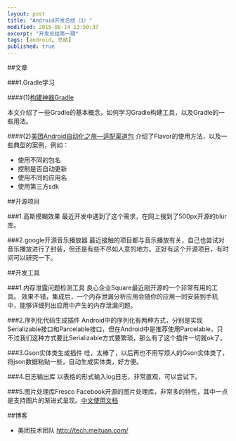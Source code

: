 ```yaml
---
layout: post
title: "Android开发总结（1）"
modified: 2015-08-14 13:50:37
excerpt: "开发总结第一期"
tags: [android, 总结]
published: true
---
```


##文章

###1.Gradle学习

####(1)[构建神器Gradle](http://jiajixin.cn/2015/08/07/gradle-android/)

本文介绍了一些Gradle的基本概念，如何学习Gradle构建工具，以及Gradle的一些用法。

####(2)[美团Android自动化之旅—适配渠道包](http://tech.meituan.com/mt-apk-adaptation.html)
介绍了Flavor的使用方法，以及一些典型的案例，例如：

- 使用不同的包名
- 控制是否自动更新
- 使用不同的应用名
- 使用第三方sdk

##开源项目

###1.高斯模糊效果
最近开发中遇到了这个需求，在网上搜到了500px开源的blur库。

<div class="github-widget" data-repo="500px/500px-android-blur"></div>

###2.google开源音乐播放器
最近接触的项目都与音乐播放有关，自己也尝试对音乐播放进行了封装，但还是有些不尽如人意的地方。正好有这个开源项目，有时间可以研究一下。

<div class="github-widget" data-repo="googlesamples/android-UniversalMusicPlayer"></div>

##开发工具

###1.内存泄露问题检测工具
良心企业Square最近刚开源的一个非常有用的工具。
效果不错，集成后，一个内存泄漏分析应用会随你的应用一同安装到手机中，能够详细列出应用中产生的内存泄漏问题。

<div class="github-widget" data-repo="square/leakcanary"></div>

###2.序列化代码生成插件 
Android中的序列化有两种方式，分别是实现Serializable接口和Parcelable接口，但在Android中是推荐使用Parcelable，只不过我们这种方式要比Serializable方式要繁琐，那么有了这个插件一切就ok了。

<div class="github-widget" data-repo="mcharmas/android-parcelable-intellij-plugin"></div>

###3.Gson实体类生成插件
哇，太棒了，以后再也不用写烦人的Gson实体类了，将json数据粘贴一些，自动生成实体类，好方便。

<div class="github-widget" data-repo="zzz40500/GsonFormat"></div>

###4.日志输出库
以表格的形式输入log日志，非常直观，可以尝试下。

<div class="github-widget" data-repo="orhanobut/logger"></div>

###5.图片处理库Fresco
Facebook开源的图片处理库，非常多的特性，其中一点是支持图片的渐进式呈现。[中文使用文档](http://fresco-cn.org/)

##博客

- 美团技术团队 http://tech.meituan.com/


